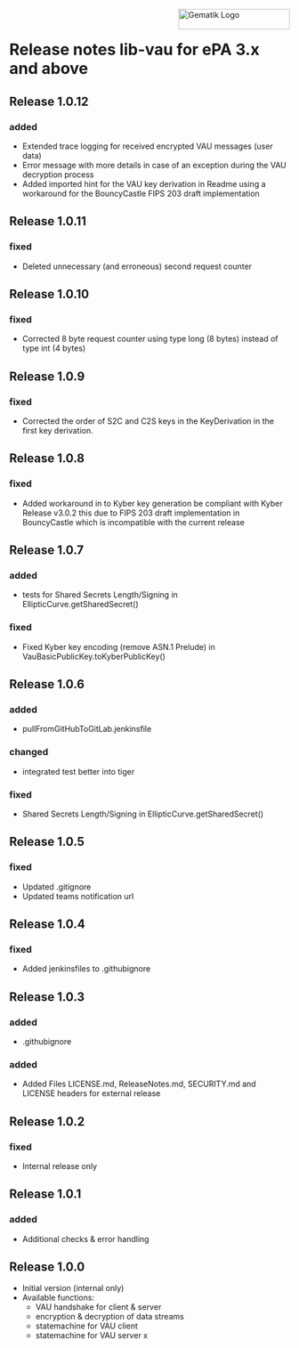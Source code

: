 <img align="right" width="200" height="37" src="Gematik_Logo_Flag_With_Background.png" alt="Gematik Logo"/> <br/>

# Release notes lib-vau for ePA 3.x and above

## Release 1.0.12
### added
- Extended trace logging for received encrypted VAU messages (user data)
- Error message with more details in case of an exception during the VAU decryption process
- Added imported hint for the VAU key derivation in Readme using a workaround for the BouncyCastle FIPS 203 draft implementation

## Release 1.0.11
### fixed
- Deleted unnecessary (and erroneous) second request counter

## Release 1.0.10
### fixed
- Corrected 8 byte request counter using type long (8 bytes) instead of type int (4 bytes)

## Release 1.0.9
### fixed
- Corrected the order of S2C and C2S keys in the KeyDerivation in the first key derivation.

## Release 1.0.8
### fixed
- Added workaround in to Kyber key generation be compliant with Kyber Release v3.0.2
  this due to FIPS 203 draft implementation in BouncyCastle which is incompatible with the current release

## Release 1.0.7
### added
- tests for Shared Secrets Length/Signing in EllipticCurve.getSharedSecret()

### fixed
- Fixed Kyber key encoding (remove ASN.1 Prelude) in VauBasicPublicKey.toKyberPublicKey()

## Release 1.0.6
### added
- pullFromGitHubToGitLab.jenkinsfile

### changed
- integrated test better into tiger

### fixed
- Shared Secrets Length/Signing in EllipticCurve.getSharedSecret()

## Release 1.0.5
### fixed
- Updated .gitignore
- Updated teams notification url

## Release 1.0.4
### fixed
- Added jenkinsfiles to .githubignore

## Release 1.0.3
### added
- .githubignore

### added
- Added Files LICENSE.md, ReleaseNotes.md, SECURITY.md and LICENSE headers for external release

## Release 1.0.2

### fixed
- Internal release only

## Release 1.0.1

### added
- Additional checks & error handling

## Release 1.0.0
- Initial version (internal only)
- Available functions:
  - VAU handshake for client & server
  - encryption & decryption of data streams
  - statemachine for VAU client
  - statemachine for VAU server
x
